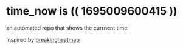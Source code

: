 # time_now is (( 1695009600415 ))

an automated repo that shows the currnent time

inspired by [breakingheatmap](https://github.com/breakingheatmap/breakingheatmap)